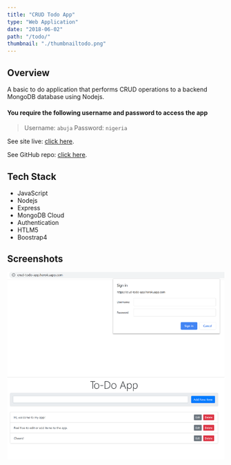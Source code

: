 ```yaml
---
title: "CRUD Todo App"
type: "Web Application"
date: "2018-06-02"
path: "/todo/"
thumbnail: "./thumbnailtodo.png"
---
```


## Overview

A basic to do application that performs CRUD operations to a backend MongoDB database using Nodejs.

#### You require the following username and password to access the app

> Username: ```abuja```    Password: ```nigeria```

See site live: [click here](https://crud-todo-app.herokuapp.com/ "CRUD Todo App").

See GitHub repo: [click here](https://github.com/dankore/CRUD-to-do-app "CRUD Todo App").

## Tech Stack

- JavaScript
- Nodejs
- Express
- MongoDB Cloud
- Authentication
- HTLM5
- Boostrap4

## Screenshots

![Screenshot 1](./newtodo1.png)
![Screenshot 2](./newtodo2.png)
